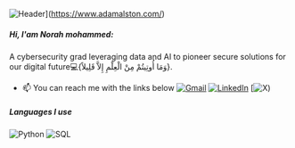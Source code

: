![Header](https://github.com/adamalston/adamalston/raw/master/profile.gif)](https://www.adamalston.com/)

##### Hi, I'am Norah mohammed:

A cybersecurity grad leveraging data and AI to pioneer secure solutions for our digital future💻{وَمَا أُوتِيتُمْ مِنْ الْعِلْمِ إِلاَّ قَلِيلاً}.
- :mailbox: You can reach me with the links below
[![Gmail]([https://img.shields.io/badge/-GMAIL-D14836?style=for-the-badge&logo=gmail&logoColor=white)](mailto:aalston9@gmail.com](https://myaccount.google.com/email))
[![LinkedIn]([https://img.shields.io/badge/-LINKEDIN-0077B5?style=for-the-badge&logo=linkedin&logoColor=white)](https://www.linkedin.com/in/adammalston/](http://linkedin.com/in/-nourah-m))
[![X](http://twitter.com/NM_CYS))


##### Languages I use
![Python](https://img.shields.io/badge/-Python-000000?style=flat&logo=python)
![SQL](https://img.shields.io/badge/-SQL-000000?style=flat&logo=postgresql)


